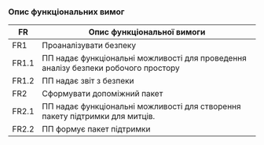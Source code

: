 ### Опис функціональних вимог
| FR          |  Опис функціональної вимоги                                                                                                                     |
| ----------- | ----------------------------------------------------------------------------------------------------------------------------------------------- |
| FR1         | Проаналізувати безпеку                                                                                                                          |                                                                          |
| FR1.1       | ПП надає функціональні можливості для проведення аналізу безпеки робочого простору                                                                            |                                                                                                                      |
| FR1.2       | ПП надає звіт з безпеки                                                                           |
| FR2         | Сформувати допоміжний пакет                                                                                                                     |                                                              
| FR2.1       | ПП надає функціональні можливості для створення пакету підтримки для митців.                                                                                                 |
| FR2.2       | ПП формує пакет підтримки                                                                    |
